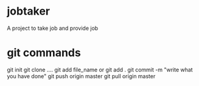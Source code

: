 # jobtaker
A project to take job and provide job


# git commands
git init
git clone ....
git add file_name or git add .
git commit -m "write what you have done"
git push origin master
git pull origin master

